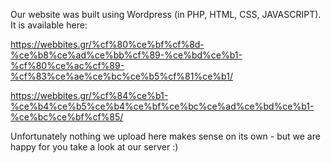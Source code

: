 Our website was built using Wordpress (in PHP, HTML, CSS, JAVASCRIPT). It is available here:

https://webbites.gr/%cf%80%ce%bf%cf%8d-%ce%b8%ce%ad%ce%bb%cf%89-%ce%bd%ce%b1-%cf%80%ce%ac%cf%89-%cf%83%ce%ae%ce%bc%ce%b5%cf%81%ce%b1/

https://webbites.gr/%cf%84%ce%b1-%ce%b4%ce%b5%ce%b4%ce%bf%ce%bc%ce%ad%ce%bd%ce%b1-%ce%bc%ce%bf%cf%85/

Unfortunately nothing we upload here makes sense on its own - but we are happy for you take a look at our server :)
